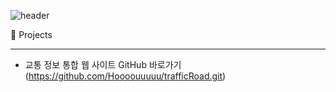 ![header](https://capsule-render.vercel.app/api?type=waving&color=B897FF&height=300&section=header&text=DAHYEON&fontSize=90)

🚀 Projects
* * *
- 교통 정보 통합 웹 사이트
  GitHub 바로가기(https://github.com/Hoooouuuuu/trafficRoad.git)
